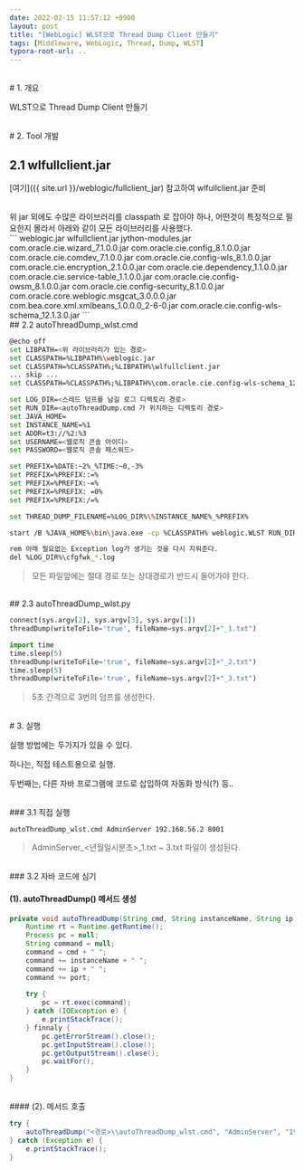 ```yaml
---
date: 2022-02-15 11:57:12 +0900
layout: post
title: "[WebLogic] WLST으로 Thread Dump Client 만들기"
tags: [Middleware, WebLogic, Thread, Dump, WLST]
typora-root-url: ..
---
```


<br># 1. 개요

WLST으로 Thread Dump Client 만들기

<br>
# 2. Tool 개발

## 2.1 wlfullclient.jar

[여기]({{ site.url }}/weblogic/fullclient_jar) 참고하여 wlfullclient.jar 준비

<br>
위 jar 외에도 수많은 라이브러리를 classpath 로 잡아야 하나, 어떤것이 특정적으로 필요한지 몰라서 아래와 같이 모든 라이브러리를 사용했다.

<br>
```
weblogic.jar
wlfullclient.jar
jython-modules.jar
com.oracle.cie.wizard_7.1.0.0.jar
com.oracle.cie.config_8.1.0.0.jar
com.oracle.cie.comdev_7.1.0.0.jar
com.oracle.cie.config-wls_8.1.0.0.jar
com.oracle.cie.encryption_2.1.0.0.jar
com.oracle.cie.dependency_1.1.0.0.jar
com.oracle.cie.service-table_1.1.0.0.jar
com.oracle.cie.config-owsm_8.1.0.0.jar
com.oracle.cie.config-security_8.1.0.0.jar
com.oracle.core.weblogic.msgcat_3.0.0.0.jar
com.bea.core.xml.xmlbeans_1.0.0.0_2-6-0.jar
com.oracle.cie.config-wls-schema_12.1.3.0.jar
```

<br>
## 2.2 autoThreadDump_wlst.cmd

```bash
@echo off
set LIBPATH=<위 라이브러리가 있는 경로>
set CLASSPATH=%LIBPATH%\weblogic.jar
set CLASSPATH=%CLASSPATH%;%LIBPATH%\wlfullclient.jar
... skip ...
set CLASSPATH=%CLASSPATH%;%LIBPATH%\com.oracle.cie.config-wls-schema_12.1.3.0.jar

set LOG_DIR=<스레드 덤프를 남길 로그 디렉토리 경로>
set RUN_DIR=<autoThreadDump.cmd 가 위치하는 디렉토리 경로>
set JAVA_HOME=
set INSTANCE_NAME=%1
set ADDR=t3://%2:%3
set USERNAME=<웹로직 콘솔 아이디>
set PASSWORD=<웹로직 콘솔 패스워드>

set PREFIX=%DATE:~2%_%TIME:~0,-3%
set PREFIX=%PREFIX::=%
set PREFIX=%PREFIX:-=%
set PREFIX=%PREFIX: =0%
set PREFIX=%PREFIX:/=%

set THREAD_DUMP_FILENAME=%LOG_DIR%\%INSTANCE_NAME%_%PREFIX%

start /B %JAVA_HOME%\bin\java.exe -cp %CLASSPATH% weblogic.WLST RUN_DIR%\autoThreadDump_wlst.py %ADDR% %USERNAME% %PASSWORD% %THREAD_DUMP_FILENAME%

rem 아래 필요없는 Exception log가 생기는 것을 다시 지워준다.
del %LOG_DIR%\cfgfwk_*.log
```

> 모든 파일앞에는 절대 경로 또는 상대경로가 반드시 들어가야 한다.

<br>
## 2.3 autoThreadDump_wlst.py

```python
connect(sys.argv[2], sys.argv[3], sys.argv[1])
threadDump(writeToFile='true', fileName=sys.argv[2]+"_1.txt")

import time
time.sleep(5)
threadDump(writeToFile='true', fileName=sys.argv[2]+"_2.txt")
time.sleep(5)
threadDump(writeToFile='true', fileName=sys.argv[2]+"_3.txt")
```

> 5초 간격으로 3번의 덤프를 생성한다.

<br>
# 3. 실행

실행 방법에는 두가지가 있을 수 있다.

하나는, 직접 테스트용으로 실행.

두번째는,  다른 자바 프로그램에 코드로 삽입하여 자동화 방식(?) 등..

<br>
### 3.1 직접 실행

```
autoThreadDump_wlst.cmd AdminServer 192.168.56.2 8001
```

> AdminServer_<년월일시분초>_1.txt ~ 3.txt 파일이 생성된다.

<br>
### 3.2 자바 코드에 심기

#### (1). autoThreadDump() 메서드 생성

```java
private void autoThreadDump(String cmd, String instanceName, String ip, String port) throws IOException, InterruptedException {
	Runtime rt = Runtime.getRuntime();
	Process pc = null;
	String command = null;
	command = cmd + " ";
	command += instanceName + " ";
	command += ip + " ";
	command += port;
	
	try {
		pc = rt.exec(command);
	} catch (IOException e) {
		e.printStackTrace();
	} finnaly {
		pc.getErrorStream().close();
		pc.getInputStream().close();
		pc.getOutputStream().close();
		pc.waitFor();
	}
}
```

<br>
#### (2). 메서드 호출

```java
try {
	autoThreadDump("<경로>\\autoThreadDump_wlst.cmd", "AdminServer", "192.168.56.2", "8001");
} catch (Exception e) {
	e.printStackTrace();
}
```

